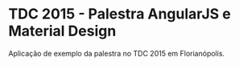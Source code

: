 # TDC 2015 - Palestra AngularJS e Material Design
Aplicação de exemplo da palestra no TDC 2015 em Florianópolis.
